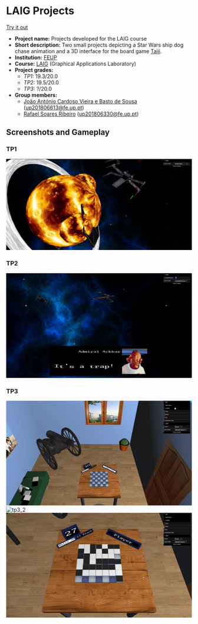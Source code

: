 # LAIG Projects

[Try it out](https://joaoasousa.github.io/CGRA_2Y2S)

- **Project name:** Projects developed for the LAIG course
- **Short description:** Two small projects depicting a Star Wars ship dog chase animation and a 3D interface for the board game [Taiji](https://boardgamegeek.com/boardgame/31926/taiji).
- **Institution:** [FEUP](https://sigarra.up.pt/feup/en/web_page.Inicial)
- **Course:** [LAIG](https://sigarra.up.pt/feup/en/ucurr_geral.ficha_uc_view?pv_ocorrencia_id=281214) (Graphical Applications Laboratory)
- **Project grades:** 
  - *TP1:* 19.3/20.0
  - *TP2:* 19.5/20.0
  - *TP3:* ?/20.0
- **Group members:**
    - [João António Cardoso Vieira e Basto de Sousa](https://github.com/JoaoASousa) ([up201806613@fe.up.pt](up201806613@fe.up.pt))
    - [Rafael Soares Ribeiro](https://github.com/up201806330) ([up201806330@fe.up.pt](up201806330@fe.up.pt))

## Screenshots and Gameplay

### TP1
![tp1](screenshots/TP1_1.png)

### TP2
![tp2](screenshots/TP2_1.gif)

### TP3
![tp3_1](screenshots/TP3_1.gif)
![tp3_2](screenshots/TP3_2.gif)
![tp3_3](screenshots/TP3_3.gif)